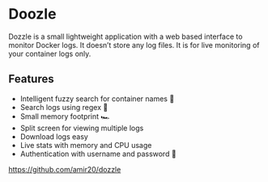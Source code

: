 # Doozle

Dozzle is a small lightweight application with a web based interface to monitor Docker logs. It doesn’t store any log files. It is for live monitoring of your container logs only.


## Features

- Intelligent fuzzy search for container names 🤖
- Search logs using regex 🔦
- Small memory footprint 🏎
- Split screen for viewing multiple logs
- Download logs easy
- Live stats with memory and CPU usage
- Authentication with username and password 🚨

https://github.com/amir20/dozzle